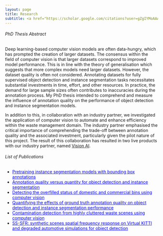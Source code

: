 ```yaml
---
layout: page
title: Research
subtitle: <a href="https://scholar.google.com/citations?user=gZgIYMoAAAAJ&hl=en" style="color:blue; text-decoration: underline;">Google Scholar Profile</a>
---
```



###### PhD Thesis Abstract
Deep learning-based computer vision models are often data-hungry, which has prompted the creation of larger datasets. The consensus within the field of computer vision is that larger datasets correspond to improved model performance. This is in line with the theory of generalisation which suggests that more complex models need larger datasets. However, the dataset quality is often not considered. Annotating datasets for fully supervised object detection and instance segmentation tasks necessitates substantial investments in time, effort, and other resources. In practice, the demand for large sample sizes often contributes to inaccuracies during the annotation process. My PhD thesis intended to comprehend and measure the influence of annotation quality on the performance of object detection and instance segmentation models.

In addition to this, in collaboration with an industry partner, we investigated the application of computer vision to automate and enhance efficiency within the waste management domain. The industry partner emphasised the critical importance of comprehending the trade-off between annotation quality and the associated investment, particularly given the pilot nature of this project. The result of this collaboration has resulted in two live products with our industry partner, named [Vision AI](https://www.amcsgroup.com/solutions/amcs-vision-ai/).


###### List of Publications

- <a href="https://www.sciencedirect.com/science/article/pii/S2667305324001285" style="color:blue; text-decoration: underline;">Pretraining instance segmentation models with bounding box annotations</a> 
- <a href="https://ieeexplore.ieee.org/abstract/document/10689528" style="color:blue; text-decoration: underline;">Annotation quality versus quantity for object detection and instance segmentation</a> 
- <a href="https://www.sciencedirect.com/science/article/pii/S2667305323000546" style="color:blue; text-decoration: underline;">Detecting the overfilled status of domestic and commercial bins using computer vision</a> 
- <a href="https://ieeexplore.ieee.org/abstract/document/10068201" style="color:blue; text-decoration: underline;">Quantifying the effects of ground truth annotation quality on object detection and instance segmentation performance</a> 
- <a href="https://ieeexplore.ieee.org/abstract/document/10068201" style="color:blue; text-decoration: underline;">Contamination detection from highly cluttered waste scenes using computer vision</a> 
- <a href="https://ieeexplore.ieee.org/abstract/document/10068201" style="color:blue; text-decoration: underline;">SS-SFR: synthetic scenes spatial frequency response on Virtual KITTI and degraded automotive simulations for object detection</a> 



